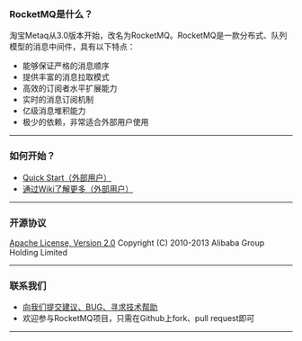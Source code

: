 ### RocketMQ是什么？
淘宝Metaq从3.0版本开始，改名为RocketMQ。RocketMQ是一款分布式、队列模型的消息中间件，具有以下特点：

* 能够保证严格的消息顺序
* 提供丰富的消息拉取模式
* 高效的订阅者水平扩展能力
* 实时的消息订阅机制
* 亿级消息堆积能力
* 极少的依赖，非常适合外部用户使用


----------

### 如何开始？
* [Quick Start（外部用户）](https://github.com/alibaba/RocketMQ/wiki/Quick-Start)
* [通过Wiki了解更多（外部用户）](https://github.com/alibaba/RocketMQ/wiki)

----------

### 开源协议
[Apache License, Version 2.0](http://www.apache.org/licenses/LICENSE-2.0.html) Copyright (C) 2010-2013 Alibaba Group Holding Limited

----------

### 联系我们

* [向我们提交建议、BUG、寻求技术帮助](https://github.com/alibaba/RocketMQ/issues/new)
* 欢迎参与RocketMQ项目，只需在Github上fork、pull request即可

----------